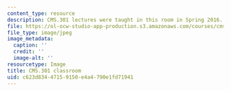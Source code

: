 ```yaml
---
content_type: resource
description: CMS.301 lectures were taught in this room in Spring 2016.
file: https://ol-ocw-studio-app-production.s3.amazonaws.com/courses/cms-301-introduction-to-game-design-methods-spring-2016/c623d83447159150e4a4790e1fd71941_35-310%282%29.jpg
file_type: image/jpeg
image_metadata:
  caption: ''
  credit: ''
  image-alt: ''
resourcetype: Image
title: CMS.301 classroom
uid: c623d834-4715-9150-e4a4-790e1fd71941
---
```

